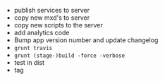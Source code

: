 - publish services to server
- copy new mxd's to server
- copy new scripts to the server
- add analytics code
- Bump app version number and update changelog
- `grunt travis`
- `grunt (stage-)build -force -verbose`
- test in dist
- tag
